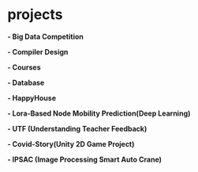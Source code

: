 # projects

**- Big Data Competition**

**- Compiler Design**

**- Courses**

**- Database**

**- HappyHouse**

**- Lora-Based Node Mobility Prediction(Deep Learning)**

**- UTF (Understanding Teacher Feedback)**

**- Covid-Story(Unity 2D Game Project)**

**- IPSAC (Image Processing Smart Auto Crane)**
